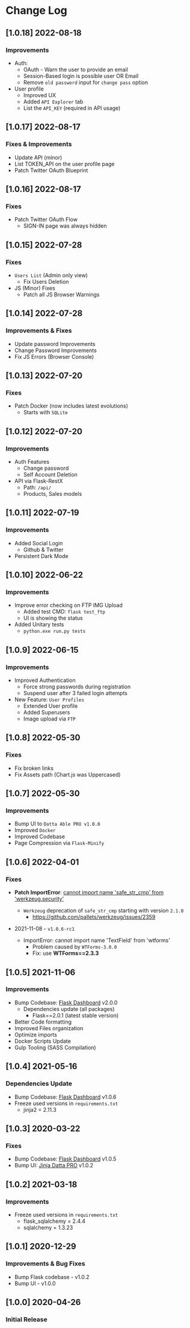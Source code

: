# Change Log

## [1.0.18] 2022-08-18
### Improvements

- Auth:
  - OAuth - Warn the user to provide an email
  - Session-Based login is possible user OR Email
  - Remove `old password` input for `change pass` option
- User profile   
  - Improved UX
  - Added `API Explorer` tab
  - List the `API_KEY` (required in API usage)

## [1.0.17] 2022-08-17
### Fixes & Improvements

- Update API (minor)
- List TOKEN_API on the user profile page
- Patch Twitter OAuth Blueprint

## [1.0.16] 2022-08-17
### Fixes

- Patch Twitter OAuth Flow
  - SIGN-IN page was always hidden 

## [1.0.15] 2022-07-28
### Fixes

- `Users List` (Admin only view)
  - Fix Users Deletion 
- JS (Minor) Fixes
  - Patch all JS Browser Warnings 

## [1.0.14] 2022-07-28
### Improvements & Fixes

- Update password Improvements
- Change Password Improvements
- Fix JS Errors (Browser Console)

## [1.0.13] 2022-07-20
### Fixes

- Patch Docker (now includes latest evolutions)
  - Starts with `SQLite` 

## [1.0.12] 2022-07-20
### Improvements

- Auth Features
  - Change password
  - Self Account Deletion
- API via Flask-RestX
  - Path: `/api/` 
  - Products, Sales models 

## [1.0.11] 2022-07-19
### Improvements

- Added Social Login 
  - Github & Twitter
- Persistent Dark Mode  

## [1.0.10] 2022-06-22
### Improvements

- Improve error checking on FTP IMG Upload
  - Added test CMD: `flask test_ftp`
  - UI is showing the status
- Added Unitary tests
  - `python.exe run.py tests`  

## [1.0.9] 2022-06-15
### Improvements

- Improved Authentication
  - Force strong passwords during registration
  - Suspend user after 3 failed login attempts
- New Feature: `User Profiles`
  - Extended User profile
  - Added Superusers
  - Image upload via `FTP`

## [1.0.8] 2022-05-30
### Fixes

- Fix broken links 
- Fix Assets path (Chart.js was Uppercased)

## [1.0.7] 2022-05-30
### Improvements

- Bump UI to `Datta Able PRO v1.0.0`
- Improved `Docker`
- Improved Codebase
- Page Compression via `Flask-Minify`

## [1.0.6] 2022-04-01
### Fixes

- **Patch ImportError**: [cannot import name 'safe_str_cmp' from 'werkzeug.security'](https://docs.appseed.us/content/how-to-fix/importerror-cannot-import-name-safe_str_cmp-from-werkzeug.security)
  - `Werkzeug` deprecation of `safe_str_cmp` starting with version `2.1.0`
    - https://github.com/pallets/werkzeug/issues/2359

- 2021-11-08 - `v1.0.6-rc1`
  - ImportError: cannot import name 'TextField' from 'wtforms'
    - Problem caused by `WTForms-3.0.0`
    - Fix: use **WTForms==2.3.3**

## [1.0.5] 2021-11-06
### Improvements

- Bump Codebase: [Flask Dashboard](https://github.com/app-generator/boilerplate-code-flask-dashboard) v2.0.0
  - Dependencies update (all packages) 
    - Flask==2.0.1 (latest stable version)
- Better Code formatting
- Improved Files organization
- Optimize imports
- Docker Scripts Update
- Gulp Tooling  (SASS Compilation)

## [1.0.4] 2021-05-16
### Dependencies Update

- Bump Codebase: [Flask Dashboard](https://github.com/app-generator/boilerplate-code-flask-dashboard) v1.0.6
- Freeze used versions in `requirements.txt`
    - jinja2 = 2.11.3
    
## [1.0.3] 2020-03-22
### Fixes 

- Bump Codebase: [Flask Dashboard](https://github.com/app-generator/boilerplate-code-flask-dashboard) v1.0.5
- Bump UI: [Jinja Datta PRO](https://github.com/app-generator/jinja-datta-able-pro) v1.0.2

## [1.0.2] 2021-03-18
### Improvements

- Freeze used versions in `requirements.txt`
    - flask_sqlalchemy = 2.4.4
    - sqlalchemy = 1.3.23

## [1.0.1] 2020-12-29
### Improvements & Bug Fixes

- Bump Flask codebase - v1.0.2
- Bump UI - v1.0.0

## [1.0.0] 2020-04-26
### Initial Release

